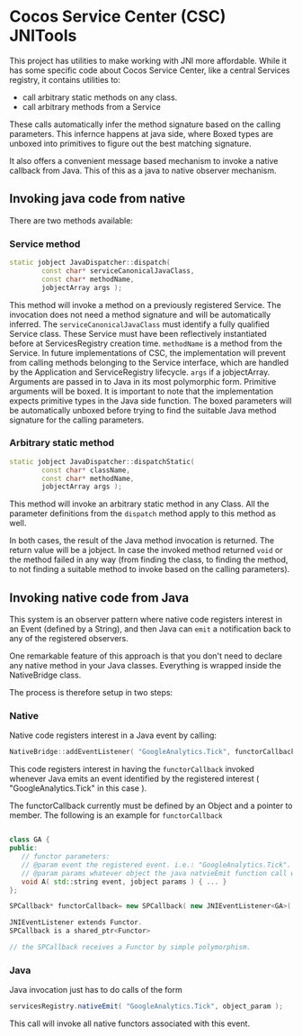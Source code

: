 # Cocos Service Center (CSC) JNITools

This project has utilities to make working with JNI more affordable.
While it has some specific code about Cocos Service Center, like a central Services registry,
it contains utilities to:

* call arbitrary static methods on any class.
* call arbitrary methods from a Service

These calls automatically infer the method signature based on the calling parameters. This infernce
happens at java side, where Boxed types are unboxed into primitives to figure out the best matching
signature.

It also offers a convenient message based mechanism to invoke a native callback from Java. This of
this as a java to native observer mechanism.

## Invoking java code from native

There are two methods available:

### Service method

``` cpp
static jobject JavaDispatcher::dispatch(
        const char* serviceCanonicalJavaClass,
        const char* methodName,
        jobjectArray args );

```

This method will invoke a method on a previously registered Service. The invocation does not need
a method signature and will be automatically inferred.
The <code>serviceCanonicalJavaClass</code> must identify a fully qualified Service class. These
Service must have been reflectively instantiated before at ServicesRegistry creation time.
<code>methodName</code> is a method from the Service. In future implementations of CSC, the
implementation will prevent from calling methods belonging to the Service interface, which are
handled by the Application and ServiceRegistry lifecycle.
<code>args</code> if a jobjectArray. Arguments are passed in to Java in its most polymorphic form.
Primitive arguments will be boxed. It is important to note that the implementation expects
primitive types in the Java side function. The boxed parameters will be automatically unboxed before
trying to find the suitable Java method signature for the calling parameters.

### Arbitrary static method

``` cpp
static jobject JavaDispatcher::dispatchStatic(
        const char* className,
        const char* methodName,
        jobjectArray args );
```

This method will invoke an arbitrary static method in any Class.
All the parameter definitions from the <code>dispatch</code> method apply to this method as well.


In both cases, the result of the Java method invocation is returned. The return value will be a
jobject. In case the invoked method returned <code>void</code> or the method failed in any way
(from finding the class, to finding the method, to not finding a suitable method to invoke based
on the calling parameters).

## Invoking native code from Java

This system is an observer pattern where native code registers interest in an Event (defined by a
String), and then Java can <code>emit</code> a notification back to any of the registered observers.

One remarkable feature of this approach is that you don't need to declare any native method in your Java classes. Everything is wrapped inside the NativeBridge class.

The process is therefore setup in two steps:

### Native

Native code registers interest in a Java event by calling:

``` cpp
NativeBridge::addEventListener( "GoogleAnalytics.Tick", functorCallback );
```

This code registers interest in having the <code>functorCallback</code> invoked whenever Java emits
an event identified by the registered interest ( "GoogleAnalytics.Tick" in this case ).

The functorCallback currently must be defined by an Object and a pointer to member.
The following is an example for <code>functorCallback</code>

``` cpp

class GA {
public:
   // functor parameters:
   // @param event the registered event. i.e.: "GoogleAnalytics.Tick".
   // @param params whatever object the java natvieEmit function call will pass in.
   void A( std::string event, jobject params ) { ... }
};

SPCallback* functorCallback= new SPCallback( new JNIEventListener<GA>( new GA(), &GA::A ) );

JNIEventListener extends Functor.
SPCallback is a shared_ptr<Functor>

// the SPCallback receives a Functor by simple polymorphism.

```

### Java

Java invocation just has to do calls of the form

``` java
servicesRegistry.nativeEmit( "GoogleAnalytics.Tick", object_param );
```

This call will invoke all native functors associated with this event.
